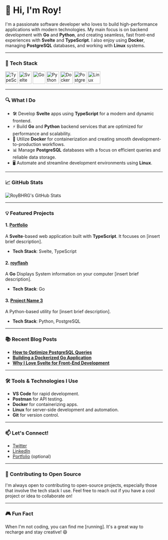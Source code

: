 # 👋 Hi, I'm Roy! 

I'm a passionate software developer who loves to build high-performance applications with modern technologies. My main focus is on backend development with **Go** and **Python**, and creating seamless, fast front-end experiences with **Svelte** and **TypeScript**. I also enjoy using **Docker**, managing **PostgreSQL** databases, and working with **Linux** systems.

---

### 🚀 **Tech Stack**

<div>
  <img src="https://cdn.jsdelivr.net/gh/devicons/devicon/icons/typescript/typescript-original.svg" alt="TypeScript" width="40" height="40" />
  <img src="https://cdn.jsdelivr.net/gh/devicons/devicon/icons/svelte/svelte-original.svg" alt="Svelte" width="40" height="40" />
  <img src="https://cdn.jsdelivr.net/gh/devicons/devicon/icons/go/go-original.svg" alt="Go" width="40" height="40" />
  <img src="https://cdn.jsdelivr.net/gh/devicons/devicon/icons/python/python-original.svg" alt="Python" width="40" height="40" />
  <img src="https://cdn.jsdelivr.net/gh/devicons/devicon/icons/docker/docker-original.svg" alt="Docker" width="40" height="40" />
  <img src="https://cdn.jsdelivr.net/gh/devicons/devicon/icons/postgresql/postgresql-original.svg" alt="PostgreSQL" width="40" height="40" />
  <img src="https://cdn.jsdelivr.net/gh/devicons/devicon/icons/linux/linux-original.svg" alt="Linux" width="40" height="40" />
</div>

---

### 🔍 **What I Do**

- 🛠️ Develop **Svelte** apps using **TypeScript** for a modern and dynamic frontend.
- ⚡ Build **Go** and **Python** backend services that are optimized for performance and scalability.
- 🚢 Utilize **Docker** for containerization and creating smooth development-to-production workflows.
- 📊 Manage **PostgreSQL** databases with a focus on efficient queries and reliable data storage.
- 🖥️ Automate and streamline development environments using **Linux**.

---

### 📈 **GitHub Stats**  
![RoyBHRG's GitHub Stats](https://github-readme-stats.vercel.app/api?username=roybhrg&show_icons=true&count_private=true&hide_title=true&theme=radical)

---

### 💡 **Featured Projects**

#### 1. **[Portfolio](https://roybhrg.netlify.app)**
A **Svelte**-based web application built with **TypeScript**. It focuses on [insert brief description].  
- **Tech Stack**: Svelte, TypeScript

#### 2. **[royflash](https://github.com/roybhrg/royflash)**
A **Go** Displays System information on your computer [insert brief description].  
- **Tech Stack**: Go  

#### 3. **[Project Name 3](link-to-your-project)**
A Python-based utility for [insert brief description].  
- **Tech Stack**: Python, PostgreSQL  

---

### 📚 **Recent Blog Posts**  
- [**How to Optimize PostgreSQL Queries**](link-to-blog)  
- [**Building a Dockerized Go Application**](link-to-blog)  
- [**Why I Love Svelte for Front-End Development**](link-to-blog)  

---

### 🛠️ **Tools & Technologies I Use**

- **VS Code** for rapid development.  
- **Postman** for API testing.  
- **Docker** for containerizing apps.  
- **Linux** for server-side development and automation.  
- **Git** for version control.

---

### 📫 **Let's Connect!**

- [Twitter](https://twitter.com/roybhrg)  
- [LinkedIn](https://www.linkedin.com/in/roybhrg)  
- [Portfolio](https://roybhrg.netlify.app) (optional)

---

### 🔮 **Contributing to Open Source**

I'm always open to contributing to open-source projects, especially those that involve the tech stack I use. Feel free to reach out if you have a cool project or idea to collaborate on!

---

### 🎮 **Fun Fact**  
When I'm not coding, you can find me [running]. It's a great way to recharge and stay creative! 😄

